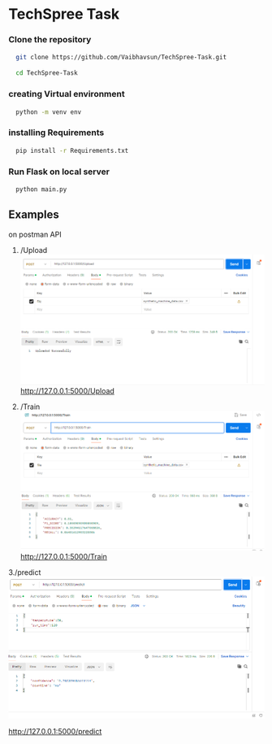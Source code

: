 
# TechSpree Task

### Clone the repository


```bash
  git clone https://github.com/Vaibhavsun/TechSpree-Task.git
```
```bash
  cd TechSpree-Task
```

### creating Virtual environment

```bash
  python -m venv env
```

### installing Requirements

```bash
  pip install -r Requirements.txt
```

### Run Flask on local server

```bash
  python main.py
```

## Examples
on postman API
1. /Upload
![Upload](images/Upload.png)
http://127.0.0.1:5000/Upload


2. /Train
![Train](images/Train.png)
http://127.0.0.1:5000/Train

3./predict
![Predict](images/predict.png)

http://127.0.0.1:5000/predict



